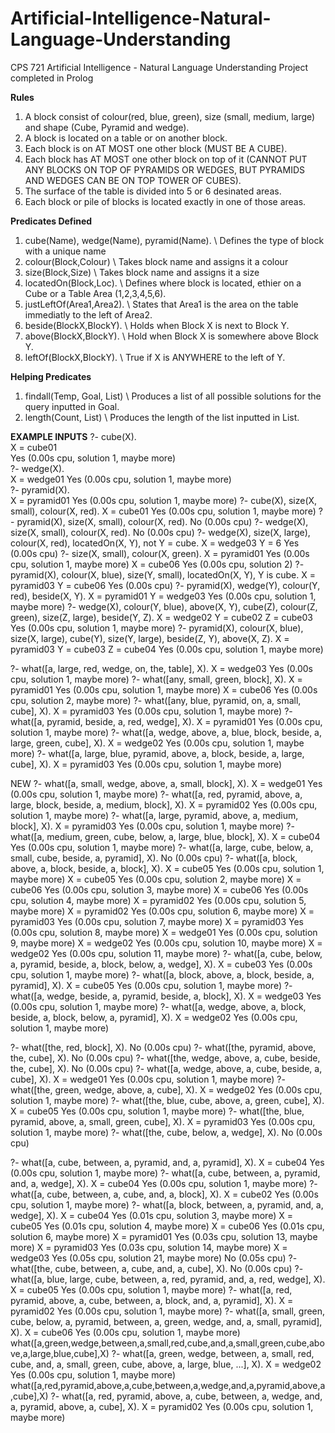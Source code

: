 # Artificial-Intelligence-Natural-Language-Understanding
CPS 721 Artificial Intelligence - Natural Language Understanding Project completed in Prolog

<b>Rules</b>
1) A block consist of colour(red, blue, green), size (small, medium, large) and shape (Cube, Pyramid and wedge).
2) A block is located on a table or on another block.
3) Each block is on AT MOST one other block (MUST BE A CUBE).
4) Each block has AT MOST one other block on top of it (CANNOT PUT ANY BLOCKS ON TOP OF PYRAMIDS OR WEDGES, BUT PYRAMIDS AND WEDGES CAN BE ON TOP TOWER OF CUBES).
5) The surface of the table is divided into 5 or 6 desinated areas.
6) Each block or pile of blocks is located exactly in one of those areas.

<b>Predicates Defined</b>
1) cube(Name), wedge(Name), pyramid(Name). \\ Defines the type of block with a unique name
2) colour(Block,Colour) \\ Takes block name and assigns it a colour
3) size(Block,Size) \\ Takes block name and assigns it a size
4) locatedOn(Block,Loc). 	 \\ Defines where block is located, ethier on a Cube or a Table Area (1,2,3,4,5,6).
5) justLeftOf(Area1,Area2).  \\ States that Area1 is the area on the table immediatly to the left of Area2.
6) beside(BlockX,BlockY). \\ Holds when Block X is next to Block Y.
7) above(BlockX,BlockY). \\ Hold when Block X is somewhere above Block Y.
8) leftOf(BlockX,BlockY). \\ True if X is ANYWHERE to the left of Y.

<b>Helping Predicates</b>
1) findall(Temp, Goal, List) \\ Produces a list of all possible solutions for the query inputted in Goal.
2) length(Count, List) \\ Produces the length of the list inputted in List.

<b>EXAMPLE INPUTS</b>
?- cube(X). <br>
X = cube01 <br>
Yes (0.00s cpu, solution 1, maybe more) <br>
?- wedge(X). <br>
X = wedge01
Yes (0.00s cpu, solution 1, maybe more) <br>
?- pyramid(X). <br>
X = pyramid01
Yes (0.00s cpu, solution 1, maybe more)
?- cube(X), size(X, small), colour(X, red).
X = cube01
Yes (0.00s cpu, solution 1, maybe more)
?- pyramid(X), size(X, small), colour(X, red).
No (0.00s cpu)
?- wedge(X), size(X, small), colour(X, red).
No (0.00s cpu)
?- wedge(X), size(X, large), colour(X, red), locatedOn(X, Y), not Y = cube.
X = wedge03
Y = 6
Yes (0.00s cpu)
?- size(X, small), colour(X, green).
X = pyramid01
Yes (0.00s cpu, solution 1, maybe more)
X = cube06
Yes (0.00s cpu, solution 2)
?- pyramid(X), colour(X, blue), size(Y, small), locatedOn(X, Y), Y is cube.
X = pyramid03
Y = cube06
Yes (0.00s cpu)
?- pyramid(X), wedge(Y), colour(Y, red), beside(X, Y).
X = pyramid01
Y = wedge03
Yes (0.00s cpu, solution 1, maybe more)
?- wedge(X), colour(Y, blue), above(X, Y), cube(Z), colour(Z, green), size(Z, large), beside(Y, Z).
X = wedge02
Y = cube02
Z = cube03
Yes (0.00s cpu, solution 1, maybe more)
?- pyramid(X), colour(X, blue), size(X, large), cube(Y), size(Y, large), beside(Z, Y), above(X, Z).
X = pyramid03
Y = cube03
Z = cube04
Yes (0.00s cpu, solution 1, maybe more)


?- what([a, large, red, wedge, on, the, table], X).
X = wedge03
Yes (0.00s cpu, solution 1, maybe more)
?- what([any, small, green, block], X).
X = pyramid01
Yes (0.00s cpu, solution 1, maybe more)
X = cube06
Yes (0.00s cpu, solution 2, maybe more)
?- what([any, blue, pyramid, on, a, small, cube], X).
X = pyramid03
Yes (0.00s cpu, solution 1, maybe more)
?- what([a, pyramid, beside, a, red, wedge], X).
X = pyramid01
Yes (0.00s cpu, solution 1, maybe more)
?- what([a, wedge, above, a, blue, block, beside, a, large, green, cube], X).
X = wedge02
Yes (0.00s cpu, solution 1, maybe more)
?- what([a, large, blue, pyramid, above, a, block, beside, a, large, cube], X).
X = pyramid03
Yes (0.00s cpu, solution 1, maybe more)

NEW
?- what([a, small, wedge, above, a, small, block], X).
X = wedge01
Yes (0.00s cpu, solution 1, maybe more)
?- what([a, red, pyramid, above, a, large, block, beside, a, medium, block], X).
X = pyramid02
Yes (0.00s cpu, solution 1, maybe more)
?- what([a, large, pyramid, above, a, medium, block], X).
X = pyramid03
Yes (0.00s cpu, solution 1, maybe more)
?- what([a, medium, green, cube, below, a, large, blue, block], X).
X = cube04
Yes (0.00s cpu, solution 1, maybe more)
?- what([a, large, cube, below, a, small, cube, beside, a, pyramid], X).
No (0.00s cpu)
?- what([a, block, above, a, block, beside, a, block], X).
X = cube05
Yes (0.00s cpu, solution 1, maybe more)
X = cube05
Yes (0.00s cpu, solution 2, maybe more)
X = cube06
Yes (0.00s cpu, solution 3, maybe more)
X = cube06
Yes (0.00s cpu, solution 4, maybe more)
X = pyramid02
Yes (0.00s cpu, solution 5, maybe more)
X = pyramid02
Yes (0.00s cpu, solution 6, maybe more)
X = pyramid03
Yes (0.00s cpu, solution 7, maybe more)
X = pyramid03
Yes (0.00s cpu, solution 8, maybe more)
X = wedge01
Yes (0.00s cpu, solution 9, maybe more)
X = wedge02
Yes (0.00s cpu, solution 10, maybe more)
X = wedge02
Yes (0.00s cpu, solution 11, maybe more)
?- what([a, cube, below, a, pyramid, beside, a, block, below, a, wedge], X).
X = cube03
Yes (0.00s cpu, solution 1, maybe more)
?- what([a, block, above, a, block, beside, a, pyramid], X).
X = cube05
Yes (0.00s cpu, solution 1, maybe more)
?- what([a, wedge, beside, a, pyramid, beside, a, block], X).
X = wedge03
Yes (0.00s cpu, solution 1, maybe more)
?- what([a, wedge, above, a, block, beside, a, block, below, a, pyramid], X).
X = wedge02
Yes (0.00s cpu, solution 1, maybe more)

?- what([the, red, block], X).
No (0.00s cpu)
?- what([the, pyramid, above, the, cube], X).
No (0.00s cpu)
?- what([the, wedge, above, a, cube, beside, the, cube], X).
No (0.00s cpu)
?- what([a, wedge, above, a, cube, beside, a, cube], X).
X = wedge01
Yes (0.00s cpu, solution 1, maybe more)
?- what([the, green, wedge, above, a, cube], X).
X = wedge02
Yes (0.00s cpu, solution 1, maybe more)
?- what([the, blue, cube, above, a, green, cube], X).
X = cube05
Yes (0.00s cpu, solution 1, maybe more)
?- what([the, blue, pyramid, above, a, small, green, cube], X).
X = pyramid03
Yes (0.00s cpu, solution 1, maybe more)
?- what([the, cube, below, a, wedge], X).
No (0.00s cpu)

?- what([a, cube, between, a, pyramid, and, a, pyramid], X).
X = cube04
Yes (0.00s cpu, solution 1, maybe more)
?- what([a, cube, between, a, pyramid, and, a, wedge], X).
X = cube04
Yes (0.00s cpu, solution 1, maybe more)
?- what([a, cube, between, a, cube, and, a, block], X).
X = cube02
Yes (0.00s cpu, solution 1, maybe more)
?- what([a, block, between, a, pyramid, and, a, wedge], X).
X = cube04
Yes (0.01s cpu, solution 3, maybe more)
X = cube05
Yes (0.01s cpu, solution 4, maybe more)
X = cube06
Yes (0.01s cpu, solution 6, maybe more)
X = pyramid01
Yes (0.03s cpu, solution 13, maybe more)
X = pyramid03
Yes (0.03s cpu, solution 14, maybe more)
X = wedge03
Yes (0.05s cpu, solution 21, maybe more)
No (0.05s cpu)
?- what([the, cube, between, a, cube, and, a, cube], X).
No (0.00s cpu)
?- what([a, blue, large, cube, between, a, red, pyramid, and, a, red, wedge], X).
X = cube05
Yes (0.00s cpu, solution 1, maybe more)
?- what([a, red, pyramid, above, a, cube, between, a, block, and, a, pyramid], X).
X = pyramid02
Yes (0.00s cpu, solution 1, maybe more)
?- what([a, small, green, cube, below, a, pyramid, between, a, green, wedge, and, a, small, pyramid], X).
X = cube06
Yes (0.00s cpu, solution 1, maybe more)
what([a,green,wedge,between,a,small,red,cube,and,a,small,green,cube,above,a,large,blue,cube],X)
?- what([a, green, wedge, between, a, small, red, cube, and, a, small, green, cube, above, a, large, blue, ...], X).
X = wedge02
Yes (0.00s cpu, solution 1, maybe more)
what([a,red,pyramid,above,a,cube,between,a,wedge,and,a,pyramid,above,a,cube],X)
?- what([a, red, pyramid, above, a, cube, between, a, wedge, and, a, pyramid, above, a, cube], X).
X = pyramid02
Yes (0.00s cpu, solution 1, maybe more)
